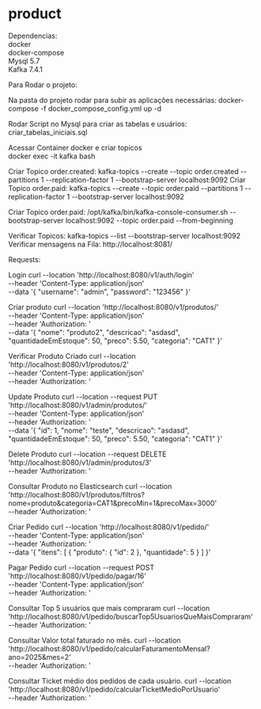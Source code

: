 # product

Dependencias: \
 docker  \
 docker-compose  \
 Mysql 5.7  \
 Kafka 7.4.1

Para Rodar o projeto:

Na pasta do projeto rodar para subir as aplicações necessárias: docker-compose -f docker_compose_config.yml up -d

Rodar Script no Mysql para criar as tabelas e usuários: criar_tabelas_iniciais.sql

Acessar Container docker e criar topicos  \
docker exec -it kafka bash

Criar Topico order.created: kafka-topics --create --topic order.created --partitions 1 --replication-factor 1 --bootstrap-server localhost:9092
Criar Topico order.paid: kafka-topics --create --topic order.paid --partitions 1 --replication-factor 1 --bootstrap-server localhost:9092

Criar Topico order.paid: /opt/kafka/bin/kafka-console-consumer.sh --bootstrap-server localhost:9092 --topic order.paid --from-beginning


Verificar Topicos: kafka-topics --list --bootstrap-server localhost:9092
Verificar mensagens na Fila: http://localhost:8081/


Requests:

Login
curl --location 'http://localhost:8080/v1/auth/login' \
--header 'Content-Type: application/json' \
--data '{
  "username": "admin",
  "password": "123456"
}'

Criar produto
curl --location 'http://localhost:8080/v1/produtos/' \
--header 'Content-Type: application/json' \
--header 'Authorization: <Bearer Token>' \
--data '{
  "nome": "produto2",
  "descricao": "asdasd",
  "quantidadeEmEstoque": 50,
  "preco": 5.50,
  "categoria": "CAT1"
}'

Verificar Produto Criado
curl --location 'http://localhost:8080/v1/produtos/2' \
--header 'Content-Type: application/json' \
--header 'Authorization: <Bearer Token>'

Update Produto
curl --location --request PUT 'http://localhost:8080/v1/admin/produtos/' \
--header 'Content-Type: application/json' \
--header 'Authorization: <Bearer Token>' \
--data '{
"id": 1,
"nome": "teste",
"descricao": "asdasd",
"quantidadeEmEstoque": 50,
"preco": 5.50,
"categoria": "CAT1"
}'

Delete Produto
curl --location --request DELETE 'http://localhost:8080/v1/admin/produtos/3' \
--header 'Authorization: <Bearer Token>'

Consultar Produto no Elasticsearch
curl --location 'http://localhost:8080/v1/produtos/filtros?nome=produto&categoria=CAT1&precoMin=1&precoMax=3000' \
--header 'Authorization: <Bearer Token>'


Criar Pedido
curl --location 'http://localhost:8080/v1/pedido/' \
--header 'Content-Type: application/json' \
--header 'Authorization: <Bearer Token>' \
--data '{
    "itens": [
        {
            "produto": {
                "id": 2
            },
            "quantidade": 5
        }
    ]
}'

Pagar Pedido
curl --location --request POST 'http://localhost:8080/v1/pedido/pagar/16' \
--header 'Content-Type: application/json' \
--header 'Authorization: <Bearer Token>'

Consultar Top 5 usuários que mais compraram
curl --location 'http://localhost:8080/v1/pedido/buscarTop5UsuariosQueMaisCompraram' \
--header 'Authorization: <Bearer Token>'

Consultar Valor total faturado no mês.
curl --location 'http://localhost:8080/v1/pedido/calcularFaturamentoMensal?ano=2025&mes=2' \
--header 'Authorization: <Bearer Token>'

Consultar Ticket médio dos pedidos de cada usuário.
curl --location 'http://localhost:8080/v1/pedido/calcularTicketMedioPorUsuario' \
--header 'Authorization: <Bearer Token>'

